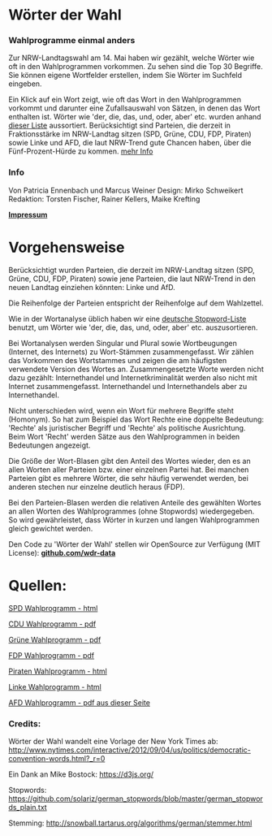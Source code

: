 # Wörter der Wahl
### Wahlprogramme einmal anders

Zur NRW-Landtagswahl am 14. Mai haben wir gezählt, welche Wörter wie oft in den Wahlprogrammen vorkommen. Zu sehen sind die Top 30 Begriffe. Sie können eigene Wortfelder erstellen, indem Sie Wörter im Suchfeld eingeben.

Ein Klick auf ein Wort zeigt, wie oft das Wort in den Wahlprogrammen vorkommt und darunter eine Zufallsauswahl von Sätzen, in denen das Wort enthalten ist.
Wörter wie 'der, die, das, und, oder, aber' etc. wurden anhand [dieser Liste](https://github.com/solariz/german_stopwords/blob/master/german_stopwords_plain.txt) aussortiert.
Berücksichtigt sind Parteien, die derzeit in Fraktionsstärke im NRW-Landtag sitzen (SPD, Grüne, CDU, FDP, Piraten) sowie Linke und AFD, die laut NRW-Trend gute Chancen haben, über die Fünf-Prozent-Hürde zu kommen. [mehr Info](http://www1.wdr.de/nachrichten/landespolitik/landtagswahl/wdr-wahlberichterstattung-100.html)

### Info
Von Patricia Ennenbach und Marcus Weiner
Design: Mirko Schweikert
Redaktion: Torsten Fischer, Rainer Kellers, Maike Krefting

[**Impressum**](http://www1.wdr.de/impressum/index.html)

# Vorgehensweise

Berücksichtigt wurden Parteien, die derzeit im NRW-Landtag sitzen (SPD, Grüne, CDU, FDP, Piraten) sowie jene Parteien, die laut NRW-Trend in den neuen Landtag einziehen könnten: Linke und AfD.

Die Reihenfolge der Parteien entspricht der Reihenfolge auf dem Wahlzettel.

Wie in der Wortanalyse üblich haben wir eine [deutsche Stopword-Liste]() benutzt, um Wörter wie 'der, die, das, und, oder, aber' etc. auszusortieren.

Bei Wortanalysen werden Singular und Plural sowie Wortbeugungen (Internet, des Internets) zu Wort-Stämmen zusammengefasst. Wir zählen das Vorkommen des Wortstammes und zeigen die am häufigsten verwendete Version des Wortes an. Zusammengesetzte Worte werden nicht dazu gezählt: Internethandel und Internetkriminalität werden also nicht mit Internet zusammengefasst. Internethandel und Internethandels aber zu Internethandel.

Nicht unterschieden wird, wenn ein Wort für mehrere Begriffe steht (Homonym). So hat zum Beispiel das Wort Rechte eine doppelte Bedeutung: 'Rechte' als juristischer Begriff und 'Rechte' als politische Ausrichtung. Beim Wort 'Recht' werden Sätze aus den Wahlprogrammen in beiden Bedeutungen angezeigt.

Die Größe der Wort-Blasen gibt den Anteil des Wortes wieder, den es an allen Worten aller Parteien bzw. einer einzelnen Partei hat. Bei manchen Parteien gibt es mehrere Wörter, die sehr häufig verwendet werden, bei anderen stechen nur einzelne deutlich heraus (FDP).

Bei den Parteien-Blasen werden die relativen Anteile des gewählten Wortes an allen Worten des Wahlprogrammes (ohne Stopwords) wiedergegeben. So wird gewährleistet, dass Wörter in kurzen und langen Wahlprogrammen gleich gewichtet werden.

Den Code zu 'Wörter der Wahl' stellen wir OpenSource zur Verfügung (MIT License):
[**github.com/wdr-data**](https://github.com/wdr-data/woerter-der-wahl)

# Quellen:
[SPD Wahlprogramm - html](https://www.nrwspd.de/der-nrw-plan/)

[CDU Wahlprogramm - pdf](https://www.cdu-nrw.de/sites/default/files/media/docs/2017-04-01_regierungsprogramm_cdu_fuer_nrw_2017-2022.pdf)

[Grüne Wahlprogramm - pdf](https://gruene-nrw.de/dateien/wahlprogramm2017.pdf)

[FDP Wahlprogramm - pdf](https://www.fdp.nrw/sites/default/files/2017-01/Landtagswahlprogramm.pdf)

[Piraten Wahlprogramm - html](http://smartgerecht.nrw/wahlprogramm/)

[Linke Wahlprogramm - html](http://wahl2017.dielinke-nrw.de/programm/)

[AFD Wahlprogramm - pdf aus dieser Seite](https://afd.nrw/landtagswahl/programm/)

### Credits:
Wörter der Wahl wandelt eine Vorlage der New York Times ab:
http://www.nytimes.com/interactive/2012/09/04/us/politics/democratic-convention-words.html?_r=0

Ein Dank an Mike Bostock: https://d3js.org/

Stopwords: https://github.com/solariz/german_stopwords/blob/master/german_stopwords_plain.txt

Stemming: http://snowball.tartarus.org/algorithms/german/stemmer.html
